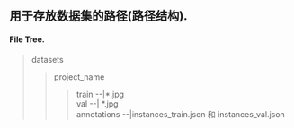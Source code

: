 ## 用于存放数据集的路径(路径结构).  

#### File Tree.  
> datasets  
>> project_name  
>>> train  --|*.jpg  
>>> val --| *.jpg  
>>> annotations  --|instances_train.json 和 instances_val.json